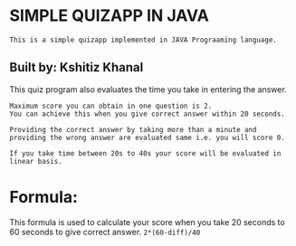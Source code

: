 # SIMPLE QUIZAPP IN JAVA
```
This is a simple quizapp implemented in JAVA Prograaming language.
```

## Built by: Kshitiz Khanal

This quiz program also evaluates the time you take in entering the answer.

```
Maximum score you can obtain in one question is 2.
You can achieve this when you give correct answer within 20 seconds.
```
```
Providing the correct answer by taking more than a minute and providing the wrong answer are evaluated same i.e. you will score 0.
```

```If you take time between 20s to 40s your score will be evaluated in linear basis.```

# Formula: 
This formula is used to calculate your score when you take 20 seconds to 60 seconds to give correct answer.
```2*(60-diff)/40```